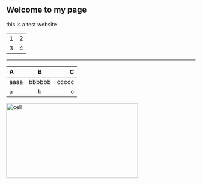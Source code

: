 ## Welcome to my page

this is a test website

<table>
  <tr>
    <td>1</td>
    <td>2</td>
  </tr>
  <tr>
    <td>3</td>
    <td>4</td>
  </tr>
</table>

*********************


| A | B | C |
| :--- | :----: | ----: |
| aaaa | bbbbbb | ccccc |
| a    | b      | c     |

<img src="https://www.thoughtco.com/thmb/tPFJLTiBRA9y_j9smYCGjsmnblU=/1333x1000/smart/filters:no_upscale()/animal_cell_organelles-36b9ba0c39a44a429ccbb0702ff43d79.jpg" alt="cell" title="This is a cell" width="350" height="200" />




